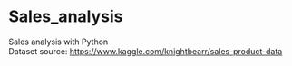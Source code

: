 # Sales_analysis
Sales analysis with Python <br>
Dataset source: https://www.kaggle.com/knightbearr/sales-product-data
